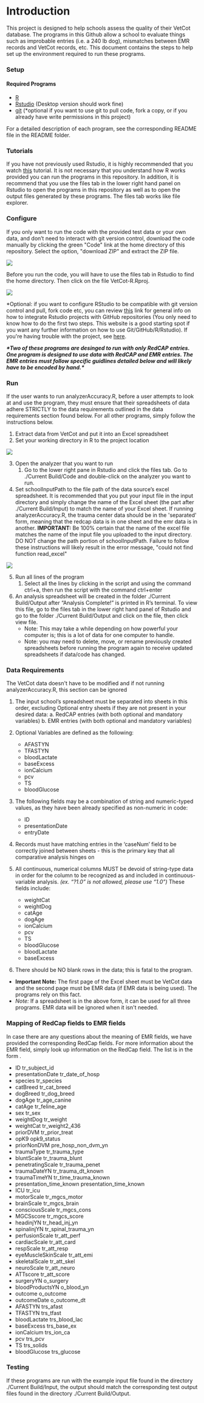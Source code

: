 # Introduction
This project is designed to help schools assess the quality of their VetCot database. The programs in this Github allow a school to evaluate things such as improbable entries (i.e. a 240 lb dog), mismatches between EMR records and VetCot records, etc. This document contains the steps to help set up the environment required to run these programs.

### Setup
#### Required Programs
* [R](https://cran.r-project.org/)
* [Rstudio](https://www.rstudio.com/products/rstudio/download/) (Desktop version should work fine)
* [git](https://git-scm.com/downloads) (*optional if you want to use git to pull code, fork a copy, or if you already have write permissions in this project)

For a detailed description of each program, see the corresponding README file in the README folder.

### Tutorials
If you have not previously used Rstudio, it is highly recommended that you watch [this](https://www.youtube.com/watch?v=FIrsOBy5k58) tutorial. It is not necessary that you understand how R works provided you can run the programs in this repository. In addition, it is recommend that you use the files tab in the lower right hand panel on Rstudio to open the programs in this repository as well as to open the output files generated by these programs. The files tab works like file explorer. 

### Configure
If you only want to run the code with the provided test data or your own data, and don’t need to interact with git version control, download the code manually by clicking the green "Code" link at the home directory of this repository. Select the option, "download ZIP" and extract the ZIP file. 

![](./Images/Green_Code_Button.png)

Before you run the code, you will have to use the files tab in Rstudio to find the home directory. Then click on the file VetCot-R.Rproj.

![](./Images/Rproj.png)

*Optional: if you want to configure RStudio to be compatible with git version control and pull, fork code etc, you can review [this](https://cfss.uchicago.edu/setup/git-with-rstudio/) link for general info on how to integrate Rstudio projects with GitHub repositories (You only need to know how to do the first two steps. This website is a good starting spot if you want any further information on how to use Git/GitHub/R/Rstudio). If you're having trouble with the project, see [here](https://support.rstudio.com/hc/en-us/articles/200526207-Using-Projects).

***\*Two of these programs are desinged to run with only RedCAP entries. One program is designed to use data with RedCAP and EMR entries. The EMR entries must follow specific guidlines detailed below and will likely have to be encoded by hand.\**** 

### Run

If the user wants to run analyzerAccuracy.R, before a user attempts to look at and use the program, they must ensure that their spreadsheets of data adhere STRICTLY to the data requirements outlined in the data requirements section found below. For all other programs, simply follow the instructions below.
1. Extract data from VetCot and put it into an Excel spreadsheet
2. Set your working directory in R to the project location 

![](./Images/Set_Working_Directory.png)

3. Open the analyzer that you want to run
   1.  Go to the lower right pane in Rstudio and click the files tab. Go to ./Current Build/Code and double-click on the analyzer you want to run.
4. Set schoolInputPath to the file path of the data source’s excel spreadsheet. It is recommended that you put your input file in the input directory and simply change the name of the Excel sheet (the part after ./Current Build/Input) to match the name of your Excel sheet. If running analyzerAccuracy.R, the trauma center data should be in the 'separated' form, meaning that the redcap data is in one sheet and the emr data is in another. 
   **IMPORTANT:** Be 100% certain that the name of the excel file matches the name of the input file you uploaded to the input directory. DO NOT change the path portion of schoolInputPath. Failure to follow these instructions will likely result in the error message, "could not find function read_excel"

![](./Images/Pathnames.png)

5. Run all lines of the program 
   1. Select all the lines by clicking in the script and using the command ctrl+a, then run the script with the command ctrl+enter 
6. An analysis spreadsheet will be created in the folder ./Current Build/Output after “Analysis Complete!” is printed in R’s terminal. To view this file, go to the files tab in the lower right hand panel of Rstudio and go to the folder ./Current Build/Output and click on the file, then click view file. 
   - Note: This may take a while depending on how powerful your computer is; this is a lot of data for one computer to handle. 
   - Note: you may need to delete, move, or rename previously created spreadsheets before running the program again to receive updated spreadsheets if data/code has changed.

### Data Requirements
The VetCot data doesn't have to be modified and if not running analyzerAccuracy.R, this section can be ignored
1. The input school’s spreadsheet must be separated into sheets in this order, excluding Optional entry sheets if they are not present in your desired data: 
   a. RedCAP entries (with both optional and mandatory variables) 
   b. EMR entries (with both optional and mandatory variables) 
2. Optional Variables are defined as the following: 
   - AFASTYN 
   - TFASTYN 
   - bloodLactate 
   - baseExcess 
   - ionCalcium 
   - pcv 
   - TS 
   - bloodGlucose 
3. The following fields may be a combination of string and numeric-typed values, as they have been already specified as non-numeric in code: 
   - ID 
   - presentationDate 
   - entryDate 
4. Records must have matching entries in the ‘caseNum’ field to be correctly joined between sheets - this is the primary key that all comparative analysis hinges on 
5. All continuous, numerical columns MUST be devoid of string-type data in order for the column to be recognized as and included in continuous-variable analysis. *(ex. “?1.0” is not allowed, please use “1.0”)* These fields include: 

   - weightCat 
   - weightDog 
   - catAge 
   - dogAge 
   - ionCalcium 
   - pcv 
   - TS 
   - bloodGlucose 
   - bloodLactate 
   - baseExcess 
6. There should be NO blank rows in the data; this is fatal to the program.
- **Important Note:** The first page of the Excel sheet must be VetCot data and the second page must be EMR data (if EMR data is being used). The programs rely on this fact.
- *Note:* If a spreadsheet is in the above form, it can be used for all three programs. EMR data will be ignored when it isn't needed.
### Mapping of RedCap fields to EMR fields
In case there are any questions about the meaning of EMR fields, we have provided the corresponding RedCap fields. For more information about the EMR field, simply look up information on the RedCap field. The list is in the form <EMR field> <corresponding RedCap field>.
   - ID tr_subject_id
   - presentationDate tr_date_of_hosp
   - species tr_species
   - catBreed tr_cat_breed
   - dogBreed tr_dog_breed
   - dogAge tr_age_canine
   - catAge tr_feline_age
   - sex tr_sex
   - weightDog tr_weight
   - weightCat tr_weight2_436
   - priorDVM tr_prior_treat
   - opK9 opk9_status
   - priorNonDVM pre_hosp_non_dvm_yn
   - traumaType tr_trauma_type
   - bluntScale tr_trauma_blunt
   - penetratingScale tr_trauma_penet
   - traumaDateYN tr_trauma_dt_known
   - traumaTimeYN tr_time_trauma_known
   - presentation_time_known presentation_time_known
   - ICU tr_icu
   - motorScale tr_mgcs_motor
   - brainScale tr_mgcs_brain
   - consciousScale tr_mgcs_cons
   - MGCSscore tr_mgcs_score
   - headinjYN tr_head_inj_yn
   - spinalinjYN tr_spinal_trauma_yn
   - perfusionScale tr_att_perf
   - cardiacScale tr_att_card
   - respScale tr_att_resp
   - eyeMuscleSkinScale tr_att_emi
   - skeletalScale tr_att_skel
   - neuroScale tr_att_neuro
   - ATTscore tr_att_score
   - surgeryYN o_surgery
   - bloodProductsYN o_blood_yn
   - outcome o_outcome
   - outcomeDate o_outcome_dt
   - AFASTYN trs_afast
   - TFASTYN trs_tfast
   - bloodLactate trs_blood_lac
   - baseExcess trs_base_ex
   - ionCalcium trs_ion_ca
   - pcv trs_pcv
   - TS trs_solids
   - bloodGlucose trs_glucose

### Testing
If these programs are run with the example input file found in the directory ./Current Build/Input, the output should match the corresponding test output files found in the directory ./Current Build/Output.
